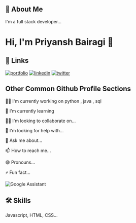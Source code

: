 
## 🚀 About Me
I'm a full stack developer...


# Hi, I'm Priyansh Bairagi 👋


## 🔗 Links
[![portfolio](https://img.shields.io/badge/my_portfolio-000?style=for-the-badge&logo=ko-fi&logoColor=white)](https://katherineoelsner.com/)
[![linkedin](https://img.shields.io/badge/linkedin-0A66C2?style=for-the-badge&logo=linkedin&logoColor=white)](https://www.linkedin.com/)
[![twitter](https://img.shields.io/badge/twitter-1DA1F2?style=for-the-badge&logo=twitter&logoColor=white)](https://twitter.com/)


## Other Common Github Profile Sections
👩‍💻 I'm currently working on python , java , sql

🧠 I'm currently learning 

👯‍♀️ I'm looking to collaborate on...

🤔 I'm looking for help with...

💬 Ask me about...

📫 How to reach me...

😄 Pronouns...

⚡️ Fun fact...

![Google Assistant](https://img.shields.io/badge/google%20assistant-4285F4?style=for-the-badge&logo=google%20assistant&logoColor=white)
## 🛠 Skills
Javascript, HTML, CSS...

